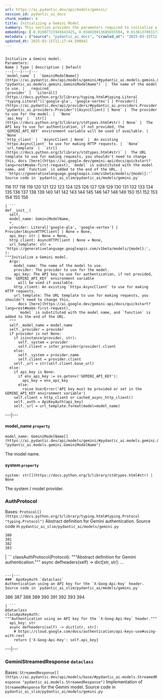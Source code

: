 ```yaml
---
url: https://ai.pydantic.dev/api/models/gemini/
session_id: pydantic_ai_docs
chunk_number: 6
title: Initializing a Gemini Model
summary: This section provides the parameters required to initialize a Gemini model, including `model_name`, `provider`, `api_key`, `http_client`, and `url_template`, detailing their types, descriptions, and default values.
embedding: [-0.01007721945643425, 0.034820813685655594, 0.013613708317279816, -0.015056690201163292, 0.008592840284109116, -0.02172752656042576, -0.013873917981982231, -0.003920889925211668, -0.012927700765430927, -0.009006810374557972, -0.01949208602309227, -0.02985317073762417, 0.005142102017998695, -0.07541355490684509, -0.022046873345971107, -0.036453038454055786, -0.027676869183778763, 0.0337563194334507, -0.02036733739078045, 0.046009838581085205, 0.052183911204338074, 0.027534937486052513, -0.01291587296873331, 0.03271548077464104, 0.010857849381864071, 0.01035517081618309, -0.01987057365477085, 0.018877044320106506, -0.023619960993528366, -0.0538397915661335, 0.032195061445236206, -0.01589645817875862, -0.002594706602394581, -0.04522921144962311, -0.03642938286066055, -0.020485615357756615, -0.0026568020693957806, 0.019894229248166084, -0.001479204511269927, 0.01858135126531124, -0.01900715008378029, -0.06467398256063461, -0.006700404454022646, 0.04158627241849899, -0.05838163569569588, 0.028812332078814507, 0.002665672916918993, 0.017268475145101547, 0.013779296539723873, -0.02298126369714737, -0.01795448176562786, 0.03451329469680786, -0.00433190306648612, 0.019468430429697037, 0.008793911896646023, -0.03867665305733681, -0.021455487236380577, 0.005698005203157663, -0.055353738367557526, -0.011325043626129627, 0.024696283042430878, -0.012442763894796371, -0.03131980821490288, 0.024767249822616577, 0.01054441463202238, -0.01147289015352726, -0.045938871800899506, 0.0001104228722397238, -0.046672191470861435, 0.020107127726078033, -0.0042017982341349125, 0.007120288908481598, -0.022094184532761574, -0.0233952347189188, -0.03787236660718918, -0.02876502089202404, -0.04260345548391342, 0.06230844184756279, 0.002600620500743389, -0.007841779850423336, -0.003817397402599454, 0.03444232791662216, 0.04187013581395149, -0.01206427626311779, -0.008817566558718681, 0.02169204317033291, -0.04981836676597595, -0.014985724352300167, -0.011147628538310528, -0.012111587449908257, -0.0021777793299406767, -0.03344879671931267, -0.031887538731098175, 0.02772418037056923, 0.07318994402885437, -0.016298601403832436, -0.0025503525976091623, -0.015849146991968155, -0.007463292684406042, 0.004595070146024227, 0.02350168488919735, 0.007327273953706026, -0.07711675018072128, 0.011017522774636745, 0.043147530406713486, -0.014429820701479912, -0.004532974679023027, 0.0029451027512550354, -0.03217140585184097, -0.007563828490674496, -0.0794822946190834, 0.030704766511917114, 0.05289357528090477, -0.062403060495853424, -0.07602860033512115, -0.0053224749863147736, -0.03214775025844574, 0.017232991755008698, -0.039457280188798904, -0.018735112622380257, -0.026091955602169037, -0.011496545746922493, 0.036003585904836655, -0.03813257813453674, 0.02106517367064953, -0.006268692668527365, -0.006410625297576189, -0.029474683105945587, -0.09523681551218033, -0.030397245660424232, 0.020272715017199516, 0.0020181050058454275, 0.010745485313236713, -0.03257354721426964, -0.016310429200530052, -0.03950459137558937, -0.047689374536275864, -0.008462735451757908, -0.02559519000351429, 0.014512615278363228, 0.01680719293653965, -0.036524005234241486, 0.02722741663455963, 0.016263118013739586, 0.000313989061396569, 0.006179984658956528, -0.03657131642103195, 0.011354613117873669, -0.05048071965575218, -0.008722945116460323, -0.007877263240516186, 0.025405947118997574, 0.012549213133752346, -0.015115829184651375, -0.02217697910964489, 0.0038055696059018373, 0.0053017763420939445, 0.07323725521564484, 0.004237281624227762, -0.03730463609099388, -0.006546644028276205, 0.05592146888375282, -0.02587905526161194, -0.0037700864486396313, -0.08241556584835052, 0.029758548364043236, -0.045560386031866074, -0.0009750478202477098, -0.048588283360004425, -0.04551307484507561, 0.01188686117529869, 0.0339692197740078, -0.045205555856227875, 0.012265347875654697, -0.02343071810901165, -0.03810892254114151, -0.018226519227027893, -0.0332595556974411, -0.03193484991788864, -0.03678421676158905, -0.00034540644264779985, 0.008870791643857956, -0.0603213831782341, -0.007599311415106058, -0.06084180250763893, 0.016866331920027733, 0.004666036460548639, 0.012549213133752346, 0.025051115080714226, 0.014536270871758461, 0.016688916832208633, 0.03243161365389824, 0.01897166669368744, 0.0031077340245246887, -0.0032230543438345194, -0.025405947118997574, 0.036453038454055786, -0.035057369619607925, 0.037612155079841614, 0.07683288305997849, 0.02427048608660698, -0.0037079909816384315, 0.014406166039407253, -0.01754051260650158, -0.0014703336637467146, -0.03465522453188896, -0.01485561951994896, 0.008261663839221, -0.03683152794837952, -0.0040450808592140675, 0.007569742389023304, -0.033141277730464935, 0.009243364445865154, -0.010065391659736633, -0.018924355506896973, 0.049108702689409256, -0.038203541189432144, -0.04007232189178467, 0.05010223016142845, 0.004062822554260492, -0.03929169476032257, 0.0603213831782341, 0.03456060588359833, -0.004071693401783705, 0.004831624682992697, 0.0068009402602910995, -0.003317676018923521, -0.021041518077254295, -0.014902929775416851, 0.015648076310753822, 0.020946895703673363, 0.012430936098098755, -0.007534258998930454, -0.016925470903515816, -0.027534937486052513, -0.04780765250325203, 0.03694980591535568, 0.0021763008553534746, 0.04839903861284256, -0.02085227333009243, 0.011762669309973717, 0.030137035995721817, -0.042414210736751556, 0.04104219749569893, 0.030491868034005165, 0.017493201419711113, -0.018463075160980225, -0.06155146658420563, 0.02639947645366192, 0.044992655515670776, 0.028197290375828743, -0.027487626299262047, 0.018735112622380257, 0.047476477921009064, -0.01865231804549694, 0.013365326449275017, -0.04591521620750427, 0.018628662452101707, -0.03245526924729347, -0.029238129034638405, -0.025027459487318993, 0.01739857904613018, -0.024696283042430878, -0.018108243122696877, -0.005006083287298679, 0.004840495530515909, -0.042981941252946854, -0.012277175672352314, 0.005038609728217125, -0.049250636249780655, 0.057861216366291046, 0.02862308733165264, 0.027937080711126328, -0.028646742925047874, -0.01522227842360735, 0.0135309137403965, -0.02869405411183834, 0.06457936018705368, 0.024767249822616577, 0.007285876665264368, 0.03146174177527428, -0.018084587529301643, 0.011248163878917694, 0.047476477921009064, -0.024187691509723663, 0.0463646724820137, -0.011277733370661736, 0.013708329759538174, -0.005127317737787962, -0.01530507206916809, 0.032833755016326904, 0.025784434750676155, -0.004459051415324211, -0.007031580898910761, 0.027487626299262047, 0.009627765975892544, 0.028646742925047874, 0.0170200914144516, -0.01924370415508747, 0.031745605170726776, 0.04986567795276642, 0.019929712638258934, -0.02123076096177101, -0.00849230494350195, -0.04151530563831329, 0.036003585904836655, 0.006694490555673838, -0.0007329491782002151, 0.04574963077902794, -0.0006549601093865931, 0.024814561009407043, 0.009787440299987793, -0.016819020733237267, -0.017729755491018295, -0.00807242002338171, -0.009000896476209164, -0.014417992904782295, 0.011277733370661736, -0.003008676925674081, 0.005124360788613558, -0.07101364433765411, -0.005795584060251713, -0.03664228320121765, -0.0012773940106853843, -0.007232652045786381, 0.03874761611223221, 0.014086817391216755, -0.048446349799633026, -0.014642720110714436, -0.006375142373144627, 0.016050219535827637, -0.0683642327785492, -0.005038609728217125, 0.01610935851931572, 0.038794927299022675, -0.03212409466505051, 0.017907170578837395, 0.0204028207808733, 0.02845750004053116, 0.06178802251815796, -0.030113380402326584, -0.017552340403199196, -0.036145519465208054, 0.020272715017199516, -0.031532708555459976, 0.007220824249088764, 0.005168714560568333, 0.04477975517511368, -0.02217697910964489, 0.026304854080080986, 0.001219733851030469, 0.022957608103752136, 0.021384522318840027, 0.02597367763519287, -0.058145083487033844, -0.056820377707481384, 0.026162922382354736, -0.03146174177527428, -0.012561040930449963, -0.0030367677100002766, -0.09689269959926605, -0.003373857820406556, -0.0013121379306539893, -0.0019885357469320297, -0.0016189194284379482, -0.004361472558230162, 0.032407958060503006, -0.029261784628033638, -0.05166349187493324, -0.0019693158101290464, -0.0003455912519712001, 0.038582030683755875, -0.05833432450890541, 0.014086817391216755, -0.03780139982700348, -0.006138587836176157, -0.043573327362537384, 0.008651978336274624, -0.0018406892195343971, -0.001047492609359324, 0.06604599952697754, 0.005493977107107639, 0.026659686118364334, -0.030184347182512283, 0.01434702705591917, -0.003075207816436887, -0.01575452648103237, 0.005414139945060015, -0.03633476421236992, 0.03169829398393631, 0.0010689303744584322, -0.014169611036777496, -0.009568626992404461, -0.03406383842229843, 0.00461872573941946, 0.015920113772153854, 0.015104001387953758, 0.03721001371741295, 0.05492794141173363, -0.017765238881111145, 0.017386751249432564, -0.002442424651235342, 0.042414210736751556, 0.005766014568507671, -0.009030465967953205, -0.03257354721426964, 0.03538854420185089, 0.050575338304042816, 0.004666036460548639, -0.0036547661293298006, 0.046151772141456604, -0.020733997225761414, 0.017138369381427765, -0.01966950111091137, -0.027771491557359695, -0.04560769721865654, 0.03640572726726532, 0.01882973313331604, 0.018534040078520775, 0.0535559244453907, -0.013802952133119106, -0.08691010624170303, -0.02942737191915512, -0.04574963077902794, -0.05194735527038574, 0.02604464441537857, -0.013956712558865547, -0.06263961642980576, -0.010644949972629547, -0.062355753034353256, 0.002508955541998148, -0.008474563248455524, 0.04809151962399483, -0.01931467093527317, 0.03001875802874565, -0.01838028058409691, -0.035128336399793625, 0.007534258998930454, -0.038369130343198776, -0.011064833961427212, 0.01838028058409691, -0.03288106620311737, -0.015198622830212116, 0.028670398518443108, -0.017173852771520615, 0.0022280472330749035, -0.006197726354002953, -0.026825273409485817, -0.023690927773714066, -0.039622869342565536, 0.01621580682694912, 0.008681547828018665, 0.017209336161613464, 0.01309328805655241, 0.011673961766064167, -0.023241473361849785, 0.022366221994161606, 0.023761894553899765, 0.05847625806927681, -0.07281145453453064, -0.0008856006897985935, -0.026375820860266685, 0.004006640985608101, 0.022023219615221024, -0.010840107686817646, -0.02106517367064953, -0.00789500493556261, 0.02587905526161194, -0.003988899290561676, -0.015849146991968155, -0.00371390487998724, -0.016866331920027733, 0.02328878454864025, 0.011928257532417774, -0.018321141600608826, -0.011189024895429611, -0.03555413335561752, 0.00032969776657409966, 0.024909183382987976, 0.014737341552972794, 0.005819239187985659, -0.006274606566876173, 0.004006640985608101, 0.016677089035511017, -0.03141443058848381, 0.06273423880338669, -0.027061827480793, -0.02283933199942112, 0.03744656965136528, -0.022851159796118736, 0.016097530722618103, 0.02287481538951397, 0.017978137359023094, -0.011934171430766582, 0.04929794743657112, -0.010579897090792656, -0.04385719448328018, -0.06481591612100601, -0.025571536272764206, -0.015600765123963356, 0.019728640094399452, -0.021420005708932877, 0.0005584902828559279, 0.03574337810277939, -0.03602724149823189, -0.011951913125813007, -0.01110623124986887, -0.000498242792673409, -0.03295203298330307, 0.02464897371828556, -0.06443743407726288, -0.004793184343725443, 0.04082929715514183, 0.011750842444598675, -0.007185341324657202, 0.013542741537094116, 0.013554569333791733, 0.03295203298330307, -0.005834023933857679, -0.01544700562953949, 0.016345912590622902, 0.035719722509384155, -0.010343343019485474, -0.017729755491018295, -0.02189311385154724, 0.013306187465786934, -0.01394488476216793, -0.04127874970436096, -0.030066069215536118, 0.00041507912101224065, 0.03896051645278931, -0.0009587847162038088, -0.0038144404534250498, -0.0030131121166050434, -0.0040184687823057175, 0.015328727662563324, 0.010408395901322365, -0.026375820860266685, 0.007167599629610777, -0.023099541664123535, -0.01907811500132084, 0.028528466820716858, -0.04068736359477043, -0.007244479842483997, 0.017824377864599228, 0.05459676682949066, -0.024672629311680794, -0.01966950111091137, -0.004571414552628994, 0.03169829398393631, 0.037777744233608246, -0.0298768263310194, 0.023738238960504532, -0.07134482264518738, -0.010325601324439049, 0.01091698743402958, -0.021538281813263893, 0.014725513756275177, -0.004272764548659325, 0.02803170122206211, -0.023170508444309235, -0.008947671391069889, 0.02486187219619751, 0.03302299976348877, -0.03680787235498428, 0.029829515144228935, 0.027061827480793, -0.015979252755641937, -0.020237233489751816, -0.02214149571955204, -0.0135309137403965, 0.0047843134962022305, 0.0041929273866117, -0.009213795885443687, -0.00015653250738978386, -0.012407280504703522, -0.0013017887249588966, -0.0014695944264531136, -0.02283933199942112, 0.005502847954630852, -0.010396568104624748, -0.022437188774347305, 0.0200125053524971, 0.015458832494914532, -0.0532720610499382, 0.03448963910341263, 0.003820354351773858, 0.010248721577227116, 0.012336314655840397, 0.00892401672899723, -0.002476429333910346, 0.0024986062198877335, 0.012348141521215439, 0.015257761813700199, 0.002474950859323144, -0.02883598580956459, 0.019846918061375618, -0.004710390232503414, -0.04563135281205177, 0.03687883913516998, 0.033425141125917435, 0.015565282665193081, -0.02004798874258995, 0.05980096384882927, 0.00953905750066042, -0.031225185841321945, -0.009095517918467522, 0.012312659062445164, -0.06155146658420563, 0.001445199828594923, 0.005896119400858879, 0.02063937485218048, -0.006824595853686333, -0.022023219615221024, -0.021455487236380577, -0.005201241001486778, -0.0066767493262887, 0.020237233489751816, 0.04809151962399483, -0.010100875049829483, 0.0055915554985404015, 0.0021925640758126974, 0.010124530643224716, 0.008900361135601997, 0.010964298620820045, 0.021053345873951912, -0.0050829635001719, -0.014287888072431087, -0.015092173591256142, 0.03796698898077011, -0.007374584674835205, 0.0029436242766678333, 0.03985942527651787, -0.022295257076621056, -0.03664228320121765, 0.013850262388586998, 0.026139266788959503, -0.022200634703040123, -0.007126202806830406, -0.027747835963964462, -0.022721054032444954, 0.00171945511829108, -0.0044738356955349445, -0.02251998335123062, 0.033803630620241165, -0.019657675176858902, -0.03567241132259369, 0.03721001371741295, 0.005751229822635651, -0.022969435900449753, 0.027984390035271645, -0.03721001371741295, 0.017303956672549248, 0.004464965313673019, 0.015127656981348991, -0.02611561119556427, -0.014417992904782295, -0.0061681573279201984, -0.007516517303884029, 0.01680719293653965, -0.03179291635751724, 0.007841779850423336, -0.01705557480454445, -0.003146174130961299, 0.012466419488191605, 0.027558593079447746, 0.050433408468961716, -0.008273491635918617, 0.006871906574815512, 0.008249836042523384, 0.0008501175325363874, 0.044543202966451645, 0.00877025630325079, -0.008870791643857956, 0.0036902492865920067, 0.012951355427503586, -0.008918102830648422, -0.029167162254452705, -0.021017862483859062, 0.05294088274240494, 0.0022428317461162806, 0.030468212440609932, -0.05648919939994812, 0.0075401728972792625, 0.0299477931112051, -0.05620533600449562, 0.015387866646051407, -0.006493419408798218, 0.029687583446502686, 0.0059729996137320995, 0.018534040078520775, -0.013211566023528576, -0.003143217181786895, -0.019326498731970787, -0.006428366992622614, 0.022165151312947273, -0.0056122541427612305, 0.000348363391822204, -0.006925131194293499, -0.06448473781347275, -0.027676869183778763, 0.005192370153963566, -0.008799824863672256, -0.00011319499753881246, -0.03008972480893135, 0.001785986009053886, -0.02123076096177101, 0.0028268257156014442, 0.009911631233990192, -0.05956440791487694, -0.03501005843281746, 0.027109138667583466, 0.004772485699504614, 0.04390450567007065, -0.005573814269155264, -0.004346687812358141, 0.011165369302034378, 0.028646742925047874, -0.0023581520654261112, 0.02611561119556427, -0.04854097217321396, 0.020793136209249496, -0.01600290834903717, 0.005774885416030884, 0.0059523009695112705, -0.021975908428430557, 0.01197556871920824, 0.04790227487683296, -0.04752378910779953, -0.01047936175018549, -0.024743594229221344, -0.01718568056821823, -0.00032378389732912183, -0.0069073899649083614, -0.005269250366836786, 0.004615768790245056, -0.028268255293369293, -0.022827504202723503, -0.001046753372065723, 0.021183449774980545, -0.0023344967048615217, 0.00861058197915554, -0.01114171463996172, 0.027085483074188232, -0.014335199259221554, 0.006913303397595882, -0.0071321167051792145, 0.06727608293294907, -0.007321360055357218, 0.02162107639014721, 0.010100875049829483, 0.006653093732893467, 0.020024333149194717, -0.024530695751309395, 0.020804964005947113, -0.024459728971123695, -0.008001454174518585, 0.02192859724164009, -0.04915601387619972, 0.02321781776845455, -0.0021023775916546583, -0.027274727821350098, -0.007203083019703627, 0.05450214445590973, -0.024767249822616577, -0.0329756885766983, 0.03484446927905083, 0.02507477067410946, 0.009249278344213963, -0.024909183382987976, 0.007410068064928055, 0.018534040078520775, -0.006629438139498234, 0.04340774193406105, 0.022685570642352104, -0.021384522318840027, 0.02117162197828293, -0.009320245124399662, -0.005003126338124275, -0.003645895281806588, 0.0031580019276589155, 0.01269114576280117, -0.009988510981202126, 0.016925470903515816, 0.025358635932207108, -0.005245594773441553, -0.017635133117437363, -0.0167717095464468, -0.03179291635751724, -0.02004798874258995, -0.03214775025844574, 0.014760997146368027, -0.018605006858706474, 0.01974046789109707, 0.002667151391506195, -0.0022679658140987158, -0.00026852625887840986, -0.07881993800401688, -0.006718146149069071, 0.023785550147294998, 0.007297704461961985, 0.025760779157280922, -0.008752514608204365, 0.0018554739654064178, 0.012667490169405937, 0.020592063665390015, -0.03351976349949837, 0.0016736226389184594, 0.003092949278652668, -0.0021008991170674562, -0.010248721577227116, 0.04634101688861847, -0.02207052893936634, 0.0021925640758126974, -0.04598618298768997, 0.031012287363409996, 0.0006305654533207417, -0.015778182074427605, 0.010136357508599758, -0.004249109420925379, -0.02639947645366192, -0.0012862647417932749, -0.03985942527651787, 0.01907811500132084, 0.006931045092642307, -0.008693375624716282, -0.01638139598071575, -0.004257979802787304, 0.0012515208218246698, 0.025098426267504692, 0.04165723919868469, -0.020379165187478065, 0.06439012289047241, 0.011058920063078403, 0.0069073899649083614, 0.05525911971926689, 0.007581569720059633, 0.014181438833475113, -0.03810892254114151, 0.015588938258588314, 0.04021425545215607, 0.029829515144228935, 0.005142102017998695, -0.008468649350106716, 0.02375006675720215, -0.003731646342203021, 0.0133534986525774, -0.02810266800224781, 0.058807436376810074, -0.011573426425457, 0.021739352494478226, -0.014701859094202518, 0.04825710505247116, -0.04288731887936592, -0.0029288397636264563, -0.022862987592816353, 0.025618845596909523, 0.0005570118082687259, -0.014914757572114468, -0.0032260112930089235, 0.025784434750676155, -0.023513510823249817, -0.01217072643339634, -0.006416539195924997, -0.011165369302034378, -0.03302299976348877, 0.011620736680924892, 0.0014821614604443312, 0.01312877144664526, -0.003903148230165243, -0.007912745699286461, -0.016972782090306282, 0.01673622615635395, -0.01847490295767784, 0.036665938794612885, -0.0266360305249691, -0.009905717335641384, -0.0013291402719914913, -0.010213238187134266, 0.00484640896320343, 0.017351267859339714, -0.04414105787873268, 0.002681935904547572, -0.0012921786401420832, -0.019716812297701836, 0.03110690973699093, 0.010142271406948566, 0.019811434671282768, 0.0029421458020806313, 0.006741801742464304, -0.015033034607768059, -0.015316899865865707, -0.017587823793292046, 0.018072759732604027, 0.005931602790951729, 0.012359969317913055, 0.0047370027750730515, 0.03588530793786049, -0.007889091037213802, -0.016393223777413368, 0.01309328805655241, 0.020521098747849464, -0.014690031297504902, 0.00913691520690918, 0.0072681354358792305, -0.0016130056465044618, 0.01945660263299942, 0.014406166039407253, 0.036311108618974686, -0.008468649350106716, -0.021869458258152008, -0.021609248593449593, -0.006925131194293499, 0.06973624974489212, -0.021006034687161446, -0.008912188932299614, -0.00442948192358017, -0.020485615357756615, 0.0020890713203698397, 0.04473244398832321, 0.023241473361849785, -0.016345912590622902, -0.02259095013141632, 0.0015080345328897238, 0.01670074462890625, -0.0016070917481556535, -0.0202608872205019, 0.028717709705233574, 0.006818681955337524, -0.005618168041110039, -0.02810266800224781, -0.027771491557359695, -0.017741583287715912, 0.01194008532911539, -0.023478029295802116, -0.03179291635751724, -0.037919677793979645, 0.003799655707553029, 0.014607236720621586, -0.004612811841070652, -0.02632850967347622, -0.04179916903376579, 0.0057216607965528965, 0.00206541595980525, -0.004083521198481321, 0.014051334001123905, -0.014559926465153694, 0.0024971277453005314, -0.03023165836930275, -0.011425579898059368, 0.007214910350739956, -0.0020432390738278627, -0.002681935904547572, -0.028149979189038277, -0.027109138667583466, -0.032195061445236206, -0.0037523447535932064, 0.03654766082763672, 0.024459728971123695, -0.010680433362722397, 0.006499333307147026, 0.004160401411354542, -0.025784434750676155, -0.03853471949696541, 0.007309532258659601, -0.04234324395656586, 0.013081461191177368, -0.007380498573184013, -0.014879274182021618, 0.058665502816438675, 0.016050219535827637, 0.032195061445236206, 0.039670180529356, -2.4140565074048936e-05, -0.031532708555459976, -0.015423350036144257, 0.022011391818523407, 0.0034122979268431664, 0.029309095814824104, 0.03888954967260361, 0.027605904266238213, 0.03609820827841759, -0.004121961072087288, 0.005387527402490377, 0.005907947197556496, 0.0013010494876652956, -0.013176082633435726, 0.03782505542039871, 0.03150905296206474, 0.005183499306440353, 0.00227092276327312, -0.0015198623295873404, -0.011774497106671333, 0.07366305589675903, 0.0203318540006876, -0.0029731937684118748, -0.002544438699260354, 0.028552120551466942, -0.002763251541182399, -0.024436073377728462, -0.006404711399227381, 0.006806854158639908, 0.009018638171255589, -0.027487626299262047, 0.024211347103118896, 0.0021792578045278788, -0.001494728378020227, -0.015872802585363388, -0.005878377705812454, 0.009751956909894943, -0.02632850967347622, -0.04958181083202362, 0.0035542305558919907, -0.0037109479308128357, 0.011526115238666534, -0.027937080711126328, -0.03427673876285553, -0.0132825318723917, 0.003279235912486911, -0.0049410308711230755, 0.016298601403832436, 0.0031698294915258884, 0.0606052502989769, -0.030326278880238533, -0.00026945030549541116, 0.02583174593746662, -0.02018992230296135, -0.008515959605574608, 0.024436073377728462, -0.02119527757167816, 0.0015420393319800496, 0.02246084436774254, -0.00854552909731865, 0.007398240268230438, -0.020864101126790047, -0.003796698758378625, 0.022496327757835388, 0.020166266709566116, 0.04414105787873268, -0.014524443075060844, -0.03351976349949837, 0.02133721113204956, 0.015719043090939522, 0.04854097217321396, 0.06599868834018707, -0.005742358975112438, -0.032029472291469574, 0.005703919101506472, 0.006517075002193451, -0.005916818045079708, -0.009533144533634186, 0.0037553017027676105, 0.030397245660424232, 0.019409291446208954, 0.02067485824227333, -0.02269739843904972, 0.0009528708760626614, 0.01931467093527317, 0.05762466415762901, -0.015104001387953758, 0.00454184552654624, 0.02238987758755684, -0.03891320526599884, -0.005068178754299879, 0.03775408864021301, 0.01648784428834915, 0.02949833869934082, 0.004739959724247456, 0.008427252061665058, -0.022011391818523407, -0.008929930627346039, -0.0008331151911988854, -0.021597420796751976, 0.0024542524479329586, -0.012561040930449963, 0.016298601403832436, -0.0001335238921456039, -0.009550885297358036, -0.012868561781942844, 0.0010807581711560488, -0.022827504202723503, 0.01471368595957756, 0.00353944581001997, -0.02587905526161194, 0.0035660583525896072, -0.0028283039573580027, 0.018297486007213593, 0.024554351344704628, 0.02123076096177101, 0.012241692282259464, -0.03853471949696541, 0.029900481924414635, -0.011904601939022541, 0.027700524777173996, -0.02192859724164009, 0.009793354198336601, -0.01562442071735859, -0.011307302862405777, 0.0003163915826007724, -0.013329843059182167, 0.01841576397418976, -0.025287669152021408, 0.02514573745429516, 0.032336991280317307, -0.05502256378531456, -0.012868561781942844, 0.023548994213342667, -0.030066069215536118, 0.002319711958989501, 0.01911359839141369, -0.0006738105439580977, -0.004104219377040863, 0.0003803352010436356, -0.005319518037140369, -0.004621682222932577, -0.006960614584386349, -0.009379384107887745, 0.004438352771103382, 0.01974046789109707, -0.01197556871920824, 0.025216704234480858, 0.026068300008773804, -0.00972830131649971, -0.013010494410991669, 0.00985249225050211, -0.020237233489751816, -0.017765238881111145, 0.028599431738257408, -0.004491577390581369, -0.0030205044895410538, 0.031059598550200462, -0.022685570642352104, -0.0005207894137129188, -0.08558540046215057, 0.0011132843792438507, 0.012773940339684486, -0.002287185750901699, 0.014488959684967995, -0.015458832494914532, -0.04442492499947548, 0.023998448625206947, -0.034465983510017395, 0.00789500493556261, 0.006239123642444611, 0.005526503082364798, 0.012608352117240429, 0.003699120134115219, 0.07248028367757797, 0.004370343405753374, -0.031083254143595695, 0.009947114624083042, 0.03061014413833618, -0.0001723336026770994, 0.029474683105945587, 0.004101262893527746, 0.0024690369609743357, -0.028197290375828743, -0.013377154245972633, 0.0037375602405518293, 0.0009654378518462181, 0.010999782010912895, 0.03281010314822197, 0.003926803823560476, 0.020686686038970947, -0.028575776144862175, 0.011963740922510624, 0.030728422105312347, 0.02639947645366192, 0.0339692197740078, -0.03127249702811241, 0.004006640985608101, -0.023383406922221184, 0.0010267940815538168, 0.022543638944625854, -0.026304854080080986, 0.007244479842483997, 0.052988193929195404, -0.011265905573964119, 0.01114171463996172, -0.0058369808830320835, 0.023868342861533165, -0.020379165187478065, 0.006381056271493435, -0.025571536272764206, -0.018912527710199356, -0.006990183610469103, 0.014276060275733471, 0.02224794588983059, -0.008172956295311451, -0.0011975568486377597, -0.02862308733165264, -0.0020417605992406607, -0.00854552909731865, -0.023442545905709267, -0.015435177832841873, -0.011963740922510624, 0.013578224927186966, -0.01712654158473015, -0.019444774836301804, 0.0005862115067429841, -0.012844906188547611, 0.009296589531004429, -0.02060389146208763, -0.000877469137776643, 0.03735194727778435, 0.002303448971360922, 0.002117162337526679, -0.03543585538864136, 0.008805738762021065, 7.835865835659206e-05, 0.012058362364768982, -0.018262002617120743, -0.05677306652069092, 0.012679317966103554, -0.015364211052656174, -0.006227295845746994, 0.024246830493211746, 0.004751787520945072, 0.006386970169842243, 0.007599311415106058, -0.023525338619947433, 0.002162994584068656, -0.01945660263299942, -0.03323590010404587, -0.02262643165886402, -0.010485275648534298, 0.03344879671931267, 0.04425933584570885, -0.012702973559498787, -0.018179209902882576, 0.016724398359656334, -0.05175811052322388, 0.011892775073647499, 0.022721054032444954, -0.025051115080714226, 0.00010598747758194804, 0.008131559006869793, 0.011561598628759384, 0.018841560930013657, 0.011112145148217678, 0.0266360305249691, 0.011845463886857033, 0.007303618360310793, -0.011916429735720158, -0.011431493796408176, 0.006055793724954128, 0.027676869183778763, 0.03221871703863144, 0.04319484159350395, -0.00513323163613677, 0.008267577737569809, -0.031012287363409996, -0.0408766083419323, 0.017209336161613464, -0.025027459487318993, -0.006818681955337524, 0.027180105447769165, 0.04783130809664726, 0.02321781776845455, -0.01579000987112522, -0.003246709704399109, 0.006386970169842243, -0.019184565171599388, 0.007481034379452467, 0.0329756885766983, 0.012927700765430927, -0.0539817251265049, 0.03922072798013687, -0.030941320583224297, -0.010207324288785458, -0.01949208602309227, -0.012466419488191605, 0.005488063208758831, 0.022886643186211586, 0.002927361289039254, -0.018155554309487343, -0.004837538581341505, -0.030846700072288513, -0.021502798423171043, -0.007753071840852499, -0.04428299143910408, 0.021845802664756775, 0.018368452787399292, 0.03179291635751724, -0.012478247284889221, -0.015565282665193081, 0.011017522774636745, -0.04149165004491806, -0.0007865435327403247, 0.005665478762239218, 0.008941758424043655, 0.03664228320121765, 0.0013653626665472984, -0.002837174804881215, -0.0019515741150826216, -0.031012287363409996, 0.01927918754518032, 0.004252065904438496, -0.04175185784697533, -0.0039504594169557095, -0.007581569720059633, 0.00288596423342824, -0.04187013581395149, 0.016416877508163452, -0.02305223047733307, -0.044756099581718445, -0.00857509858906269, -0.01188686117529869, 0.020426476374268532, -0.016452360898256302, -0.024223174899816513, -0.008835308253765106, 0.02942737191915512, 0.01265566237270832, 0.01827383041381836, 0.03680787235498428, 0.010213238187134266, 0.006239123642444611, -0.006984270177781582, 0.01415778324007988, 0.04362063854932785, 0.013306187465786934, -0.016227634623646736, 0.02102969028055668, 0.013743813149631023, 0.014086817391216755, -0.004595070146024227, 0.0062154680490493774, -0.01607387512922287, 0.008592840284109116, -0.04492168873548508, -0.009645507670938969, 0.008149300701916218, 0.013873917981982231, -0.0008020673994906247, 0.001513948431238532, -0.028788676485419273, 0.005263336468487978, 0.016653433442115784, -0.01394488476216793, 0.008616495877504349, 0.03103594295680523, -0.011248163878917694, 0.03789602220058441, 0.011407838203012943, 0.019255531951785088, -0.022224290296435356, -0.01628677360713482, 0.005156886763870716, 0.041160471737384796, -0.015115829184651375, -0.018522212281823158, 0.012773940339684486, 0.003820354351773858, 0.0045625437051057816, -0.018983494490385056, -0.0001777854486135766, -0.015955597162246704, 0.019255531951785088, -0.0032940206583589315, 0.003471436444669962, 0.03531757742166519, -0.005074092652648687, 0.026517752557992935, 0.016523327678442, 0.02911985293030739, -0.02162107639014721, -0.0006538512534461915, 0.000610236544162035, 0.010532586835324764, -0.03605089709162712, 0.012147070840001106, -0.019397463649511337, 0.0030308538116514683, 0.002028454327955842, 0.0034832642413675785, 0.01987057365477085, 0.02583174593746662, -0.03605089709162712, -0.007049322593957186, -0.019551225006580353, -0.030042413622140884, -0.016476016491651535, -0.012998666614294052, -0.016523327678442, 0.04366794973611832, -0.008918102830648422, 0.007185341324657202, 0.019835090264678, 0.013235220685601234, 0.02507477067410946, 0.008722945116460323, -0.010786882601678371, 0.0168426763266325, -0.024980150163173676, -0.022224290296435356, 0.034016527235507965, 0.05648919939994812, 0.04485072195529938, 0.018605006858706474, -0.02130172774195671, 0.02308771386742592, -0.016617950052022934, -0.01007721945643425, 0.0021925640758126974, -0.009935286827385426, -0.0008368113194592297, -0.005239680875092745, 0.021845802664756775, 0.03914976119995117, -0.006209554150700569, 0.029592961072921753, 0.03205312788486481, -0.0036163260228931904, -0.013223393820226192, -0.024045759811997414, -0.014240577816963196, 0.009006810374557972, -0.005567900370806456, -0.025405947118997574, -0.022058701142668724, 0.02654140815138817, 0.012218036688864231, -0.01882973313331604, -0.0005899076350033283, -0.003435953287407756, -0.006948786787688732, -0.003347245277836919, -0.01628677360713482, 0.018675973638892174, -0.03146174177527428, 0.02335975132882595, 0.03612186387181282, -0.015612592920660973, -0.0023285828065127134, -0.003607455175369978, 0.00988797564059496, 0.040308877825737, -0.017670616507530212, 0.008444993756711483, -0.0201544389128685, 0.018356624990701675, 0.02949833869934082, 0.01044387836009264, -0.025571536272764206, -0.011916429735720158, -0.006653093732893467, -0.0033649869728833437, -0.014015850611031055, 0.02559519000351429, -0.01000625267624855, -0.015884630382061005, 0.02876502089202404, 0.02133721113204956, 0.04092391952872276, -0.06330196559429169, 0.009864320047199726, 0.04170454666018486, -0.012229864485561848, -0.009781526401638985, 0.0233242679387331, 0.011561598628759384, -0.003045638557523489, -9.57306256168522e-05, 0.024601662531495094, 0.019716812297701836, 0.044614169746637344, 0.01718568056821823, 0.01123042218387127, 0.016499672085046768, 0.005718703847378492, 0.017079230397939682, 0.002701156074181199, -0.027605904266238213, 0.006670835427939892, 0.028552120551466942, 0.019586708396673203, -0.0025000846944749355, -0.002304927445948124, 0.03420577198266983, 0.02434145286679268, 0.006339658983051777, -0.008882619440555573, -0.030042413622140884, 0.02192859724164009, 0.019361982122063637, 0.02056840807199478, -0.03139077499508858, -0.014252405613660812, 0.00026760221226140857, -0.029001574963331223, -0.0024882571306079626, 0.021254416555166245, 0.022744709625840187, -0.0204028207808733, -0.01129547506570816, -0.03228968009352684, 0.02625754289329052, 0.007883177138864994, 0.056820377707481384, -0.016499672085046768, -0.02273288182914257, 0.023170508444309235, -0.02328878454864025, 0.00676545687019825, -0.028410188853740692, -0.020095299929380417, -0.010213238187134266, -0.016334084793925285, 0.020970551297068596, 0.008533701300621033, -0.007475120481103659, 0.012643834576010704, 0.0009255192708224058, -0.022378049790859222, 0.012395452708005905, 0.0020062774419784546, 0.0016410964308306575, -0.010662691667675972, 0.006017353851348162, -0.05980096384882927, -0.02751128189265728, -0.009586368687450886, -0.018888872116804123, -0.01618032343685627, 0.020733997225761414, 0.0014333720318973064, 0.019326498731970787, -0.033661697059869766, -0.009219709783792496, 0.010272377170622349, 0.010083133354783058, -0.01091698743402958, -0.012407280504703522, 0.0027765578124672174, 0.0023344967048615217]
metadata : {"source": "pydantic_ai_docs", "crawled_at": "2025-03-15T11:17:44.589394", "url_path": "/api/models/gemini/", "chunk_size": 4908}
updated_dt: 2025-03-15T11:17:44.590942
---
```

```

Initialize a Gemini model.
Parameters:
Name | Type | Description | Default  
---|---|---|---  
`model_name` |  `GeminiModelName[](https://ai.pydantic.dev/api/models/gemini/#pydantic_ai.models.gemini.GeminiModelName "pydantic_ai.models.gemini.GeminiModelName")` |  The name of the model to use. |  _required_  
`provider` |  `Literal[](https://docs.python.org/3/library/typing.html#typing.Literal "typing.Literal")['google-gla', 'google-vertex'] | Provider[](https://ai.pydantic.dev/api/providers/#pydantic_ai.providers.Provider "pydantic_ai.providers.Provider")[AsyncClient] | None` |  The provider to use for the model. |  `None`  
`api_key` |  `str[](https://docs.python.org/3/library/stdtypes.html#str) | None` |  The API key to use for authentication, if not provided, the `GEMINI_API_KEY` environment variable will be used if available. |  `None`  
`http_client` |  `AsyncClient | None` |  An existing `httpx.AsyncClient` to use for making HTTP requests. |  `None`  
`url_template` |  `str[](https://docs.python.org/3/library/stdtypes.html#str)` |  The URL template to use for making requests, you shouldn't need to change this, docs [here](https://ai.google.dev/gemini-api/docs/quickstart?lang=rest#make-first-request), `model` is substituted with the model name, and `function` is added to the end of the URL. |  `'https://generativelanguage.googleapis.com/v1beta/models/{model}:'`  
Source code in `pydantic_ai_slim/pydantic_ai/models/gemini.py`
```
116
117
118
119
120
121
122
123
124
125
126
127
128
129
130
131
132
133
134
135
136
137
138
139
140
141
142
143
144
145
146
147
148
149
150
151
152
153
154
155
156
```
| ```
def__init__(
  self,
  model_name: GeminiModelName,
  *,
  provider: Literal['google-gla', 'google-vertex'] | Provider[AsyncHTTPClient] | None = None,
  api_key: str | None = None,
  http_client: AsyncHTTPClient | None = None,
  url_template: str = 'https://generativelanguage.googleapis.com/v1beta/models/{model}:',
):
"""Initialize a Gemini model.
  Args:
    model_name: The name of the model to use.
    provider: The provider to use for the model.
    api_key: The API key to use for authentication, if not provided, the `GEMINI_API_KEY` environment variable
      will be used if available.
    http_client: An existing `httpx.AsyncClient` to use for making HTTP requests.
    url_template: The URL template to use for making requests, you shouldn't need to change this,
      docs [here](https://ai.google.dev/gemini-api/docs/quickstart?lang=rest#make-first-request),
      `model` is substituted with the model name, and `function` is added to the end of the URL.
  """
  self._model_name = model_name
  self._provider = provider
  if provider is not None:
    if isinstance(provider, str):
      self._system = provider
      self.client = infer_provider(provider).client
    else:
      self._system = provider.name
      self.client = provider.client
    self._url = str(self.client.base_url)
  else:
    if api_key is None:
      if env_api_key := os.getenv('GEMINI_API_KEY'):
        api_key = env_api_key
      else:
        raise UserError('API key must be provided or set in the GEMINI_API_KEY environment variable')
    self.client = http_client or cached_async_http_client()
    self._auth = ApiKeyAuth(api_key)
    self._url = url_template.format(model=model_name)

```
  
---|---  
####  model_name `property`
```
model_name: GeminiModelName[](https://ai.pydantic.dev/api/models/gemini/#pydantic_ai.models.gemini.GeminiModelName "pydantic_ai.models.gemini.GeminiModelName")

```

The model name.
####  system `property`
```
system: str[](https://docs.python.org/3/library/stdtypes.html#str) | None

```

The system / model provider.
###  AuthProtocol
Bases: `Protocol[](https://docs.python.org/3/library/typing.html#typing.Protocol "typing.Protocol")`
Abstract definition for Gemini authentication.
Source code in `pydantic_ai_slim/pydantic_ai/models/gemini.py`
```
380
381
382
383
```
| ```
classAuthProtocol(Protocol):
"""Abstract definition for Gemini authentication."""
  async defheaders(self) -> dict[str, str]: ...

```
  
---|---  
###  ApiKeyAuth `dataclass`
Authentication using an API key for the `X-Goog-Api-Key` header.
Source code in `pydantic_ai_slim/pydantic_ai/models/gemini.py`
```
386
387
388
389
390
391
392
393
394
```
| ```
@dataclass
classApiKeyAuth:
"""Authentication using an API key for the `X-Goog-Api-Key` header."""
  api_key: str
  async defheaders(self) -> dict[str, str]:
    # https://cloud.google.com/docs/authentication/api-keys-use#using-with-rest
    return {'X-Goog-Api-Key': self.api_key}

```
  
---|---  
###  GeminiStreamedResponse `dataclass`
Bases: `StreamedResponse[](https://ai.pydantic.dev/api/models/base/#pydantic_ai.models.StreamedResponse "pydantic_ai.models.StreamedResponse")`
Implementation of `StreamedResponse` for the Gemini model.
Source code in `pydantic_ai_slim/pydantic_ai/models/gemini.py`